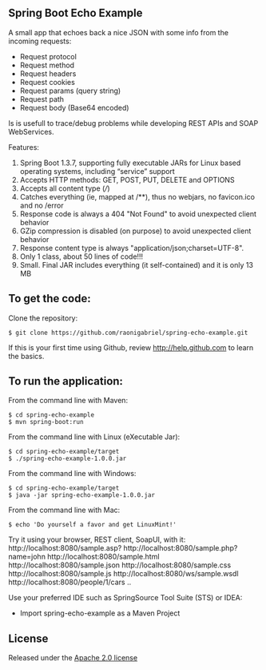 Spring Boot Echo Example
-------------------
A small app that echoes back a nice JSON with some info from the incoming requests:
- Request protocol
- Request method  
- Request headers
- Request cookies
- Request params (query string)
- Request path
- Request body (Base64 encoded)

Is is usefull to trace/debug problems while developing REST APIs and SOAP WebServices.  

Features:
1. Spring Boot 1.3.7, supporting fully executable JARs for Linux based operating systems, including “service” support
2. Accepts HTTP methods:  GET, POST, PUT, DELETE and OPTIONS
3. Accepts all content type (*/*)
4. Catches everything (ie, mapped at /**), thus no webjars,  no favicon.ico and no /error 
5. Response code is always a 404 "Not Found" to avoid unexpected client behavior
6. GZip compression is disabled (on purpose) to avoid unexpected client behavior
7. Response content type is always "application/json;charset=UTF-8".
8. Only 1 class, about 50 lines of code!!! 
9. Small. Final JAR includes everything (it self-contained) and it is only 13 MB

To get the code:
-------------------
Clone the repository:

    $ git clone https://github.com/raonigabriel/spring-echo-example.git

If this is your first time using Github, review http://help.github.com to learn the basics.

To run the application:
-------------------	
From the command line with Maven:

    $ cd spring-echo-example
    $ mvn spring-boot:run 

From the command line with Linux (eXecutable Jar):

    $ cd spring-echo-example/target
    $ ./spring-echo-example-1.0.0.jar

From the command line with Windows:

    $ cd spring-echo-example/target
    $ java -jar spring-echo-example-1.0.0.jar

From the command line with Mac:

    $ echo 'Do yourself a favor and get LinuxMint!'

Try it using your browser, REST client, SoapUI, with it:
http://localhost:8080/sample.asp?
http://localhost:8080/sample.php?name=john
http://localhost:8080/sample.html
http://localhost:8080/sample.json
http://localhost:8080/sample.css
http://localhost:8080/sample.js
http://localhost:8080/ws/sample.wsdl
http://localhost:8080/people/1/cars
..

Use your preferred IDE such as SpringSource Tool Suite (STS) or IDEA:

* Import spring-echo-example as a Maven Project

## License

Released under the [Apache 2.0 license](http://www.apache.org/licenses/LICENSE-2.0.html)
